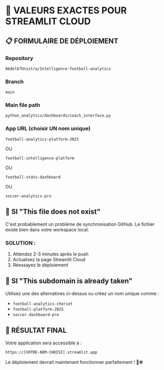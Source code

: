 # 🎯 VALEURS EXACTES POUR STREAMLIT CLOUD

## 📋 FORMULAIRE DE DÉPLOIEMENT

### Repository
```
Abdel67Unistra/Intelligence-football-analytics
```

### Branch  
```
main
```

### Main file path
```
python_analytics/dashboards/coach_interface.py
```

### App URL (choisir UN nom unique)
```
football-analytics-platform-2025
```
OU
```
football-intelligence-platform
```
OU  
```
football-stats-dashboard
```
OU
```
soccer-analytics-pro
```

## 🚨 SI "This file does not exist"

C'est probablement un problème de synchronisation GitHub. Le fichier existe bien dans votre workspace local.

### SOLUTION :
1. Attendez 2-3 minutes après le push
2. Actualisez la page Streamlit Cloud  
3. Réessayez le déploiement

## 🚨 SI "This subdomain is already taken"

Utilisez une des alternatives ci-dessus ou créez un nom unique comme :
- `football-analytics-cheriet`
- `football-platform-2025`
- `soccer-dashboard-pro`

## 🎯 RÉSULTAT FINAL
Votre application sera accessible à :
```
https://[VOTRE-NOM-CHOISI].streamlit.app
```

Le déploiement devrait maintenant fonctionner parfaitement ! 🚀⚽
